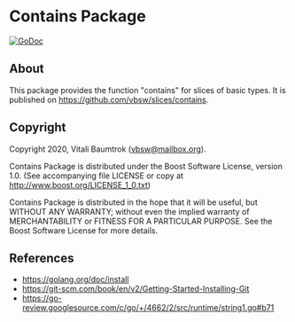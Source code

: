 # Contains Package

[![GoDoc](https://godoc.org/github.com/vbsw/slices/contains?status.svg)](https://pkg.go.dev/github.com/vbsw/slices/contains)

## About
This package provides the function "contains" for slices of basic types. It is published on <https://github.com/vbsw/slices/contains>.

## Copyright
Copyright 2020, Vitali Baumtrok (vbsw@mailbox.org).

Contains Package is distributed under the Boost Software License, version 1.0. (See accompanying file LICENSE or copy at http://www.boost.org/LICENSE_1_0.txt)

Contains Package is distributed in the hope that it will be useful, but WITHOUT ANY WARRANTY; without even the implied warranty of MERCHANTABILITY or FITNESS FOR A PARTICULAR PURPOSE. See the Boost Software License for more details.

## References
- https://golang.org/doc/install
- https://git-scm.com/book/en/v2/Getting-Started-Installing-Git
- https://go-review.googlesource.com/c/go/+/4662/2/src/runtime/string1.go#b71

